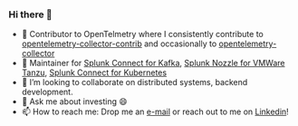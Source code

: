 ### Hi there 👋

<!--
**VihasMakwana/VihasMakwana** is a ✨ _special_ ✨ repository because its `README.md` (this file) appears on your GitHub profile.

Here are some ideas to get you started:

- 🔭 I’m currently working on ...
- 🌱 I’m currently learning ...
- 👯 I’m looking to collaborate on ...
- 🤔 I’m looking for help with ...
- 💬 Ask me about ...
- 📫 How to reach me: ...
- 😄 Pronouns: ...
- ⚡ Fun fact: ...
-->
- 🔭 Contributor to OpenTelmetry where I consistently contribute to [opentelemetry-collector-contrib](https://github.com/open-telemetry/opentelemetry-collector-contrib) and occasionally to [opentelemetry-collector](https://github.com/open-telemetry/opentelemetry-collector)
- 🔭 Maintainer for [Splunk Connect for Kafka](https://github.com/splunk/kafka-connect-splunk), [Splunk Nozzle for VMWare Tanzu](https://github.com/cloudfoundry-community/splunk-firehose-nozzle), [Splunk Connect for Kubernetes](https://github.com/splunk/splunk-connect-for-kubernetes)
- 👯 I’m looking to collaborate on distributed systems, backend development.
- 💬 Ask me about investing 😄
- 📫 How to reach me: Drop me an [e-mail](mailto:makvihas@gmail.com) or reach out to me on [Linkedin](https://www.linkedin.com/in/makvihas/)!
